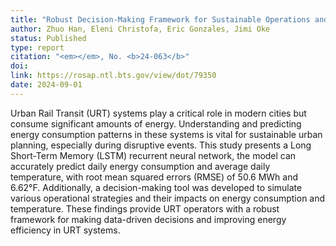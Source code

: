 ```yaml
---
title: "Robust Decision-Making Framework for Sustainable Operations and Planning of MBTA Rapid Transit Vehicles"
author: Zhuo Han, Eleni Christofa, Eric Gonzales, Jimi Oke
status: Published
type: report
citation: "<em></em>, No. <b>24-063</b>"
doi: 
link: https://rosap.ntl.bts.gov/view/dot/79350
date: 2024-09-01
---
```



Urban Rail Transit (URT) systems play a critical role in modern cities but consume significant amounts of energy. Understanding and predicting energy consumption patterns in these systems is vital for sustainable urban planning, especially during disruptive events. This study presents a Long Short-Term Memory (LSTM) recurrent neural network, the model can accurately predict daily energy consumption and average daily temperature, with root mean squared errors (RMSE) of 50.6 MWh and 6.62°F. Additionally, a decision-making tool was developed to simulate various operational strategies and their impacts on energy consumption and temperature. These findings provide URT operators with a robust framework for making data-driven decisions and improving energy efficiency in URT systems.

